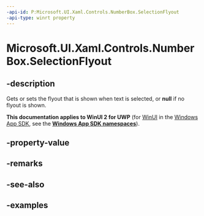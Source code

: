 ```yaml
---
-api-id: P:Microsoft.UI.Xaml.Controls.NumberBox.SelectionFlyout
-api-type: winrt property
---
```


# Microsoft.UI.Xaml.Controls.NumberBox.SelectionFlyout

<!--
public Windows.UI.Xaml.Controls.Primitives.FlyoutBase SelectionFlyout { get; set; }
-->

## -description

Gets or sets the flyout that is shown when text is selected, or **null** if no flyout is shown.

**This documentation applies to WinUI 2 for UWP** (for [WinUI](/windows/apps/winui/winui3/) in the [Windows App SDK](/windows/apps/windows-app-sdk/), see the **[Windows App SDK namespaces](/windows/windows-app-sdk/api/winrt/)**).

## -property-value

## -remarks

## -see-also

## -examples


